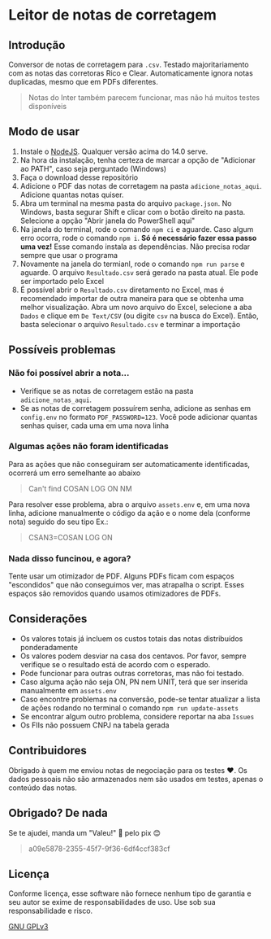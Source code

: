 # Leitor de notas de corretagem

## Introdução
Conversor de notas de corretagem para `.csv`. Testado majoritariamento com as notas das corretoras Rico e Clear. Automaticamente ignora notas duplicadas, mesmo que em PDFs diferentes.

> Notas do Inter também parecem funcionar, mas não há muitos testes disponíveis

## Modo de usar
1. Instale o [NodeJS](https://nodejs.org/en/). Qualquer versão acima do 14.0 serve.
2. Na hora da instalação, tenha certeza de marcar a opção de "Adicionar ao PATH", caso seja perguntado (Windows)
3. Faça o download desse repositório
4. Adicione o PDF das notas de corretagem na pasta `adicione_notas_aqui`. Adicione quantas notas quiser.
5. Abra um terminal na mesma pasta do arquivo `package.json`. No Windows, basta segurar Shift e clicar com o botão direito na pasta. Selecione a opção "Abrir janela do PowerShell aqui"
6. Na janela do terminal, rode o comando `npm ci` e aguarde. Caso algum erro ocorra, rode o comando `npm i`. **Só é necessário fazer essa passo uma vez!** Esse comando instala as dependências. Não precisa rodar sempre que usar o programa
7. Novamente na janela do termianl, rode o comando `npm run parse` e aguarde. O arquivo `Resultado.csv` será gerado na pasta atual. Ele pode ser importado pelo Excel
8. É possível abrir o `Resultado.csv` diretamento no Excel, mas é recomendado importar de outra maneira para que se obtenha uma melhor visualização. Abra um novo arquivo do Excel, selecione a aba `Dados` e clique em `De Text/CSV` (ou digite `csv` na busca do Excel). Então, basta selecionar o arquivo `Resultado.csv` e terminar a importação

## Possíveis problemas
### Não foi possível abrir a nota...
* Verifique se as notas de corretagem estão na pasta `adicione_notas_aqui`.
* Se as notas de corretagem possuírem senha, adicione as senhas em `config.env` no formato `PDF_PASSWORD=123`. Você pode adicionar quantas senhas quiser, cada uma em uma nova linha

### Algumas ações não foram identificadas
Para as ações que não conseguiram ser automaticamente identificadas, ocorrerá um erro semelhante ao abaixo
> Can't find COSAN LOG ON NM

Para resolver esse problema, abra o arquivo `assets.env` e, em uma nova linha, adicione manualmente o código da ação e o nome dela (conforme nota) seguido do seu tipo
Ex.:
> CSAN3=COSAN LOG ON

### Nada disso funcinou, e agora?
Tente usar um otimizador de PDF. Alguns PDFs ficam com espaços "escondidos" que não conseguimos ver, mas atrapalha o script. Esses espaços são removidos quando usamos otimizadores de PDFs.

## Considerações
* Os valores totais já incluem os custos totais das notas distribuídos ponderadamente
* Os valores podem desviar na casa dos centavos. Por favor, sempre verifique se o resultado está de acordo com o esperado.
* Pode funcionar para outras outras corretoras, mas não foi testado.
* Caso alguma ação não seja ON, PN nem UNIT, terá que ser inserida manualmente em `assets.env`
* Caso encontre problemas na conversão, pode-se tentar atualizar a lista de ações rodando no terminal o comando `npm run update-assets`
* Se encontrar algum outro problema, considere reportar na aba `Issues`
* Os FIIs não possuem CNPJ na tabela gerada

## Contribuidores
Obrigado à quem me enviou notas de negociação para os testes ❤️. Os dados pessoais não são armazenados nem são usados em testes, apenas o conteúdo das notas.

## Obrigado? De nada
Se te ajudei, manda um "Valeu!" 👋 pelo pix 😊
> a09e5878-2355-45f7-9f36-6df4ccf383cf

## Licença

Conforme licença, esse software não fornece nenhum tipo de garantia e seu autor se exime de responsabilidades de uso. Use sob sua responsabilidade e risco.

[GNU GPLv3](https://choosealicense.com/licenses/gpl-3.0/)
